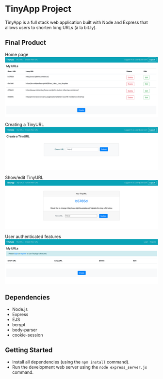 # TinyApp Project

TinyApp is a full stack web application built with Node and Express that allows users to shorten long URLs (à la bit.ly).

## Final Product

Home page
!["Screenshot of MyUrls page"](https://github.com/vwt604/tinyapp/blob/main/public/docs/img_1.png?raw=true)

Creating a TinyURL
!["Screenshot of Create URL page"](https://github.com/vwt604/tinyapp/blob/main/public/docs/img_2.png?raw=true)

Show/edit TinyURL
!["Screenshot of Created URL page"](https://github.com/vwt604/tinyapp/blob/main/public/docs/img_3.png?raw=true)

User authenticated features
!["Screenshot of user authentication"](https://github.com/vwt604/tinyapp/blob/main/public/docs/img_4.png?raw=true)

## Dependencies

- Node.js
- Express
- EJS
- bcrypt
- body-parser
- cookie-session

## Getting Started

- Install all dependencies (using the `npm install` command).
- Run the development web server using the `node express_server.js` command. 